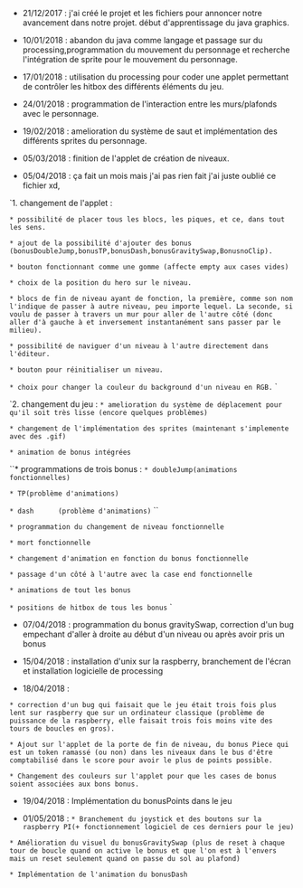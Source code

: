* 21/12/2017 : j'ai créé le projet et les fichiers pour annoncer notre avancement dans notre projet. début d'apprentissage du java        graphics.

* 10/01/2018 : abandon du java comme langage et passage sur du processing,programmation du mouvement du personnage et recherche l'intégration de sprite pour le mouvement du personnage.

* 17/01/2018 : utilisation du processing pour coder une applet permettant de contrôler les hitbox des différents éléments du jeu.
* 24/01/2018 : programmation de l'interaction entre les murs/plafonds avec le personnage.

* 19/02/2018 : amelioration du système de saut et implémentation des différents sprites du personnage.
* 05/03/2018 : finition de l'applet de création de niveaux.

* 05/04/2018 : ça fait un mois mais j'ai pas rien fait j'ai juste oublié ce fichier xd,

`1. changement de l'applet :

``* possibilité de placer tous les blocs, les piques, et ce, dans tout les sens.``

``* ajout de la possibilité d'ajouter des bonus (bonusDoubleJump,bonusTP,bonusDash,bonusGravitySwap,BonusnoClip).``

``* bouton fonctionnant comme une gomme (affecte empty aux cases vides)``

``* choix de la position du hero sur le niveau.``

``* blocs de fin de niveau ayant de fonction, la première, comme son nom l'indique de passer à autre niveau, peu importe lequel. La seconde, si voulu de passer à travers un mur pour aller de l'autre côté (donc aller d'à gauche à et inversement instantanément sans passer par le milieu).``

``* possibilité de naviguer d'un niveau à l'autre directement dans l'éditeur.``

``* bouton pour réinitialiser un niveau.``

``* choix pour changer la couleur du background d'un niveau en RGB.``
`

`2. changement du jeu : 
``* amelioration du système de déplacement pour qu'il soit très lisse (encore quelques problèmes)``

``* changement de l'implémentation des sprites (maintenant s'implemente avec des .gif)``

``* animation de bonus intégrées``

``* programmations de trois bonus :
```* doubleJump(animations fonctionnelles)```

```* TP(problème d'animations)```

```* dash      (problème d'animations)```
``
                                    
``* programmation du changement de niveau fonctionnelle``

``* mort fonctionnelle``

``* changement d'animation en fonction du bonus fonctionnelle``

``* passage d'un côté à l'autre avec la case end fonctionnelle``

``* animations de tout les bonus``

``* positions de hitbox de tous les bonus``
`
                                 
                                 
 * 07/04/2018 : programmation du bonus gravitySwap, correction d'un bug empechant d'aller à droite au début d'un niveau ou après avoir pris un bonus
             
 * 15/04/2018 : installation d'unix sur la raspberry, branchement de l'écran et installation logicielle de processing
 
 * 18/04/2018 :
 
 `* correction d'un bug qui faisait que le jeu était trois fois plus lent sur raspberry que sur un ordinateur classique (problème de puissance de la raspberry, elle faisait trois fois moins vite des tours de boucles en gros).` 

`* Ajout sur l'applet de la porte de fin de niveau, du bonus Piece qui est un token ramassé (ou non) dans les niveaux dans le bus d'être comptabilisé dans le score pour avoir le plus de points possible.`
 
 `* Changement des couleurs sur l'applet pour que les cases de bonus soient associées aux bons bonus.`
 
* 19/04/2018 : Implémentation du bonusPoints dans le jeu

* 01/05/2018 : `* Branchement du joystick et des boutons sur la raspberry PI(+ fonctionnement logiciel de ces derniers pour le jeu)`

`* Amélioration du visuel du bonusGravitySwap (plus de reset à chaque tour de boucle quand on active le bonus et que l'on est à l'envers mais un reset seulement quand on passe du sol au plafond)`

`* Implémentation de l'animation du bonusDash`

